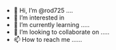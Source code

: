 - 👋 Hi, I’m @rod725 ....
- 👀 I’m interested in 
- 🌱 I’m currently learning .....
- 💞️ I’m looking to collaborate on .....
- 📫 How to reach me ......

<!---
rod725/rod725 is a ✨ special ✨ repository because its `README.md` (this file) appears on your GitHub profile.
You can click the Preview link to take a look at your changes.
--->
